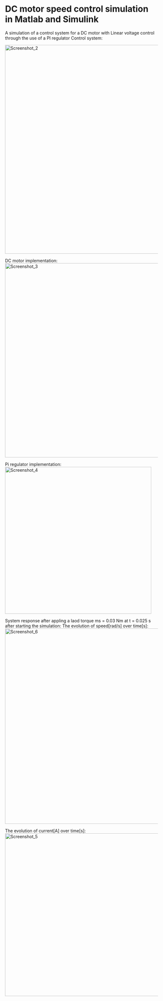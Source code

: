 # DC motor speed control simulation in Matlab and Simulink
A simulation of a control system for a DC motor with Linear voltage control through the use of a PI regulator
Control system:



<img width="685" alt="Screenshot_2" src="https://github.com/user-attachments/assets/60c37666-f1a8-4b0c-8f36-d248838ee3f1" />

DC motor implementation:
<img width="637" alt="Screenshot_3" src="https://github.com/user-attachments/assets/70e70f33-0e5b-4dcf-9df4-bacd1fc6d0af" />

Pi regulator implementation:
<img width="482" alt="Screenshot_4" src="https://github.com/user-attachments/assets/5f28c910-791a-4c3c-8444-6bd086a825d3" />

System response after appling a laod torque ms = 0.03 Nm at t = 0.025 s after starting the simulation:
The evolution of speed[rad/s] over time[s]:
<img width="641" alt="Screenshot_6" src="https://github.com/user-attachments/assets/861914cd-8be4-40dd-b882-c85b8f2ddba6" />

The evolution of current[A] over time[s]:
<img width="534" alt="Screenshot_5" src="https://github.com/user-attachments/assets/f51056bd-09da-4d79-9166-5f60d9b98d80" />

